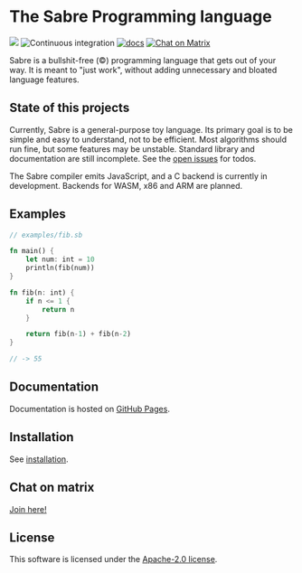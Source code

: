 # The Sabre Programming language

[![](https://img.shields.io/crates/v/sabre-lang.svg)](https://crates.io/crates/sabre-lang)
![Continuous integration](https://github.com/garritfra/sabre/workflows/Continuous%20integration/badge.svg?branch=master)
[![docs](https://img.shields.io/badge/docs-mdBook-blue.svg)](https://garritfra.github.io/sabre/latest)
[![Chat on Matrix](https://img.shields.io/badge/chat-on%20Matrix-green)](https://matrix.to/#/#sabre:matrix.slashdev.space?via=matrix.slashdev.space)

Sabre is a bullshit-free (©) programming language that gets out of your way.
It is meant to "just work", without adding unnecessary and bloated language features.

## State of this projects

Currently, Sabre is a general-purpose toy language. Its primary goal is to be simple and easy to understand, not to be efficient. Most algorithms should run fine, but some features may be unstable. Standard library and documentation are still incomplete. See the [open issues](https://github.com/garritfra/sabre/issues) for todos.

The Sabre compiler emits JavaScript, and a C backend is currently in development. Backends for WASM, x86 and ARM are planned.

## Examples

```rs
// examples/fib.sb

fn main() {
    let num: int = 10
    println(fib(num))
}

fn fib(n: int) {
    if n <= 1 {
        return n
    }

    return fib(n-1) + fib(n-2)
}

// -> 55
```

## Documentation

Documentation is hosted on [GitHub Pages](https://garritfra.github.io/sabre).

## Installation

See [installation](https://garritfra.github.io/sabre/latest/introduction/installation.html).

## Chat on matrix

[Join here!](https://matrix.to/#/!eaupsjLNPYSluWFJOC:matrix.slashdev.space?via=matrix.slashdev.space)

## License

This software is licensed under the [Apache-2.0 license](./LICENSE).
